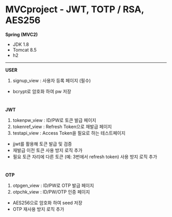 # MVCproject - JWT, TOTP / RSA, AES256

**Spring (MVC2)**
- JDK 1.8
- Tomcat 8.5
- h2

---
**USER**
1. signup_view : 사용자 등록 페이지 (필수)
- bcrypt로 암호화 하여 pw 저장

#
**JWT**
1. tokenpw_view : ID/PW로 토큰 발급 페이지
2. tokenref_view : Refresh Token으로 재발급 페이지
3. testapi_view : Access Token을 필요로 하는 테스트페이지
- jjwt를 활용해 토큰 발급 및 검증
- 재발급 이전 토큰 사용 방지 로직 추가
- 필요 토큰 자리에 다른 토큰 (예: 3번에서 refresh token) 사용 방지 로직 추가

#
**OTP**
1. otpgen_view : ID/PW로 OTP 발급 페이지
2. otpchk_view : ID/PW/OTP 인증 페이지
- AES256으로 암호화 하여 seed 저장
- OTP 재사용 방지 로직 추가
